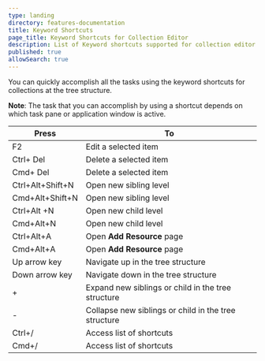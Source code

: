```yaml
---
type: landing
directory: features-documentation
title: Keyword Shortcuts
page_title: Keyword Shortcuts for Collection Editor
description: List of Keyword shortcuts supported for collection editor
published: true
allowSearch: true
---
```

You can quickly accomplish all the tasks using the keyword shortcuts for collections at the tree structure.

**Note**:  The task that you can accomplish by using a shortcut depends on which task pane or application window is active.

Press | To
------|----
F2  | Edit a selected item
Ctrl+ Del | Delete a selected item
Cmd+ Del  | Delete a selected item
Ctrl+Alt+Shift+N | Open new sibling level
Cmd+Alt+Shift+N | Open new sibling level
Ctrl+Alt +N | Open new child level
Cmd+Alt+N | Open new child level
Ctrl+Alt+A | Open **Add Resource** page
Cmd+Alt+A   | Open **Add Resource** page
Up arrow key  | Navigate up in the tree structure
Down arrow key  | Navigate down in the tree structure
+ | Expand new siblings or child in the tree structure
- | Collapse new siblings or child in the tree structure
 Ctrl+/ | Access list of shortcuts
 Cmd+/ |  Access list of shortcuts
